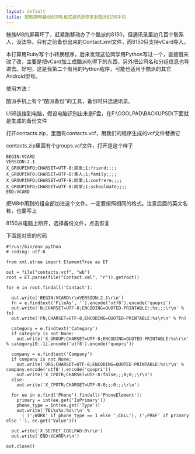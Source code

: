 ```yaml
---
layout: default
title: 把魅族M8备份的XML格式通讯录恢复到酷派8150手机
---
```

魅族M8的屏幕坏了，赶紧跑移动办了个酷派的8150，但通讯录里边几百个联系人，没法导。只有之前备份出来的Contact.xml文件，而8150只支持vCard导入。

本打算用Ruby写个小转换程序，后来发现这位同学用Python写过一个，直接借来改了改，主要是把vCard加工成酷派吃得下的东西，另外把公司名和分组信息也导进去。好吧，这是我第二个有用的Python程序，可能也适用于酷派的其它Android型号。

使用方法：

酷派手机上有个“酷派备份”的工具，备份时只选通讯录。

USB连接到电脑，假设电脑识别出来是F盘，在F:\COOLPAD\BACKUPSD\下面就是生成的备份文件

打开contacts.zip，里面有contacts.vcf，用我们的程序生成的vcf文件替换它

contacts.zip里面有个groups.vcf文件，打开是这个样子

    BEGIN:VCARD  
    VERSION:2.1  
    X_GROUPINFO;CHARSET=UTF-8:朋友;1;friend;;;;  
    X_GROUPINFO;CHARSET=UTF-8:家人;1;family;;;;  
    X_GROUPINFO;CHARSET=UTF-8:同事;1;confrere;;;;  
    X_GROUPINFO;CHARSET=UTF-8:同学;1;schoolmate;;;;  
    END:VCARD  

把M8中用到的组全部加进这个文件。一定要按照相同的格式。注意后面的英文名称，也要写上

8150从电脑上断开，选择备份文件，点击恢复

下面是对应的代码

    #!/usr/bin/env python  
    # coding: utf-8  
      
    from xml.etree import ElementTree as ET  
      
    out = file("contacts.vcf", "wb")  
    root = ET.parse(file("Contact.xml", "r")).getroot()  
      
    for e in root.findall('Contact'):  
      
      out.write('BEGIN:VCARD\r\nVERSION:2.1\r\n')  
      fn = e.findtext('FileAs', '').encode('utf8').encode('quopri')  
      out.write('N;CHARSET=UTF-8;ENCODING=QUOTED-PRINTABLE:;%s;;;\r\n' % fn)  
      out.write('FN;CHARSET=UTF-8;ENCODING=QUOTED-PRINTABLE:%s\r\n' % fn)  
      
      category = e.findtext('Category')  
      if category is not None:  
        out.write('X_GROUP;CHARSET=UTF-8;ENCODING=QUOTED-PRINTABLE:%s\r\n' % category[0:-1].encode('utf8').encode('quopri'))  
      
      company = e.findtext('Company')  
      if company is not None:  
        out.write('ORG;CHARSET=UTF-8;ENCODING=QUOTED-PRINTABLE:%s\r\n' % company.encode('utf8').encode('quopri'))  
        out.write('X_CPOTR;CHARSET=UTF-8:false;;;0;0;;\r\n')  
      else:  
        out.write('X_CPOTR;CHARSET=UTF-8:0;;;0;;;\r\n')  
      
      for ee in e.find('Phone').findall('PhoneElement'):  
        primary = int(ee.get('IsPrimary'))  
        phone_type = int(ee.get('Type'))  
        out.write('TEL%s%s:%s\r\n' %  
          ( (';WORK' if phone_type == 1 else ';CELL'), (';PREF' if primary else ''), ee.get('Value')))  
      
      out.write('X_SECRET_COOLPAD:0\r\n')  
      out.write('END:VCARD\r\n')  
      
    out.close()  

